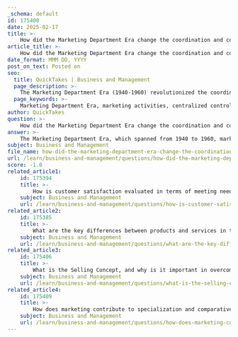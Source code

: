 ```yaml
---
_schema: default
id: 175400
date: 2025-02-17
title: >-
    How did the Marketing Department Era change the coordination and control of marketing activities?
article_title: >-
    How did the Marketing Department Era change the coordination and control of marketing activities?
date_format: MMM DD, YYYY
post_on_text: Posted on
seo:
  title: QuickTakes | Business and Management
  page_description: >-
    The Marketing Department Era (1940-1960) revolutionized the coordination and control of marketing activities through centralized control, improved coordination, strategic planning, and a focus on customer value.
  page_keywords: >-
    Marketing Department Era, marketing activities, centralized control, coordinated marketing, strategic planning, professionalization, resource allocation, customer value, marketing strategies, consumer behavior
author: QuickTakes
question: >-
    How did the Marketing Department Era change the coordination and control of marketing activities?
answer: >-
    The Marketing Department Era, which spanned from 1940 to 1960, marked a significant shift in how marketing activities were coordinated and controlled within organizations. This era was characterized by the centralization of marketing functions under a dedicated department, which brought about several key changes:\n\n1. **Centralized Control**: Prior to this era, marketing activities were often fragmented and managed by various departments or individuals without a cohesive strategy. The establishment of a dedicated marketing department allowed for centralized control over all marketing activities, ensuring that strategies were aligned and consistent across the organization.\n\n2. **Coordinated Efforts**: With all marketing functions under one roof, the Marketing Department Era facilitated better coordination among different marketing activities such as advertising, sales promotion, market research, and public relations. This coordination helped in creating a unified marketing message and strategy, which was essential for effectively reaching and engaging consumers.\n\n3. **Strategic Planning**: The era emphasized the importance of strategic planning in marketing. Organizations began to adopt more structured approaches to marketing, focusing on long-term goals and customer satisfaction. This shift allowed companies to better anticipate market trends and consumer needs, leading to more effective marketing strategies.\n\n4. **Professionalization of Marketing**: The establishment of dedicated marketing departments contributed to the professionalization of marketing as a discipline. It encouraged the development of marketing theories, practices, and research, which helped marketers to better understand consumer behavior and market dynamics.\n\n5. **Resource Allocation**: Centralized marketing departments enabled organizations to allocate resources more effectively. By having a clear understanding of marketing needs and objectives, companies could invest in the most impactful marketing initiatives, optimizing their return on investment.\n\n6. **Focus on Customer Value**: The Marketing Department Era also marked a shift towards understanding and delivering customer value. With a dedicated team focused on marketing, organizations began to prioritize customer insights and satisfaction, which laid the groundwork for future marketing philosophies centered around customer relationships.\n\nIn summary, the Marketing Department Era transformed the coordination and control of marketing activities by centralizing functions, enhancing strategic planning, and fostering a professional approach to marketing. This era set the stage for subsequent developments in marketing, including the adoption of the marketing concept and the focus on customer relationships in later eras.
subject: Business and Management
file_name: how-did-the-marketing-department-era-change-the-coordination-and-control-of-marketing-activities.md
url: /learn/business-and-management/questions/how-did-the-marketing-department-era-change-the-coordination-and-control-of-marketing-activities
score: -1.0
related_article1:
    id: 175394
    title: >-
        How is customer satisfaction evaluated in terms of meeting needs and expectations?
    subject: Business and Management
    url: /learn/business-and-management/questions/how-is-customer-satisfaction-evaluated-in-terms-of-meeting-needs-and-expectations
related_article2:
    id: 175385
    title: >-
        What are the key differences between products and services in the context of core marketing concepts?
    subject: Business and Management
    url: /learn/business-and-management/questions/what-are-the-key-differences-between-products-and-services-in-the-context-of-core-marketing-concepts
related_article3:
    id: 175406
    title: >-
        What is the Selling Concept, and why is it important in overcoming consumer reluctance?
    subject: Business and Management
    url: /learn/business-and-management/questions/what-is-the-selling-concept-and-why-is-it-important-in-overcoming-consumer-reluctance
related_article4:
    id: 175409
    title: >-
        How does marketing contribute to specialization and comparative advantage in the economy?
    subject: Business and Management
    url: /learn/business-and-management/questions/how-does-marketing-contribute-to-specialization-and-comparative-advantage-in-the-economy
---
```


&nbsp;